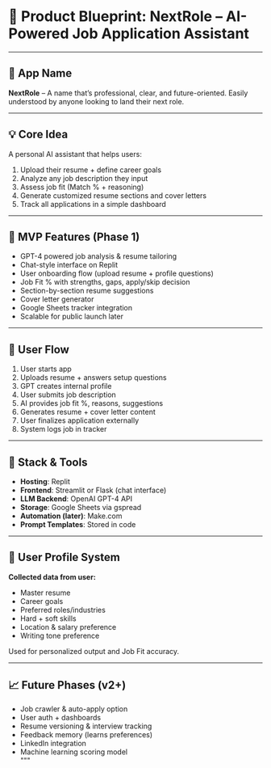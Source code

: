 # 📘 Product Blueprint: NextRole – AI-Powered Job Application Assistant

---

## 🔖 App Name
**NextRole** – A name that’s professional, clear, and future-oriented. Easily understood by anyone looking to land their next role.

---

## 💡 Core Idea
A personal AI assistant that helps users:
1. Upload their resume + define career goals  
2. Analyze any job description they input  
3. Assess job fit (Match % + reasoning)  
4. Generate customized resume sections and cover letters  
5. Track all applications in a simple dashboard  

---

## 🚀 MVP Features (Phase 1)

- GPT-4 powered job analysis & resume tailoring  
- Chat-style interface on Replit  
- User onboarding flow (upload resume + profile questions)  
- Job Fit % with strengths, gaps, apply/skip decision  
- Section-by-section resume suggestions  
- Cover letter generator  
- Google Sheets tracker integration  
- Scalable for public launch later  

---

## 🧭 User Flow

1. User starts app  
2. Uploads resume + answers setup questions  
3. GPT creates internal profile  
4. User submits job description  
5. AI provides job fit %, reasons, suggestions  
6. Generates resume + cover letter content  
7. User finalizes application externally  
8. System logs job in tracker  

---

## 🧰 Stack & Tools

- **Hosting**: Replit  
- **Frontend**: Streamlit or Flask (chat interface)  
- **LLM Backend**: OpenAI GPT-4 API  
- **Storage**: Google Sheets via gspread  
- **Automation (later)**: Make.com  
- **Prompt Templates**: Stored in code  

---

## 🧠 User Profile System

**Collected data from user:**
- Master resume  
- Career goals  
- Preferred roles/industries  
- Hard + soft skills  
- Location & salary preference  
- Writing tone preference  

Used for personalized output and Job Fit accuracy.

---

## 📈 Future Phases (v2+)

- Job crawler & auto-apply option  
- User auth + dashboards  
- Resume versioning & interview tracking  
- Feedback memory (learns preferences)  
- LinkedIn integration  
- Machine learning scoring model  
"""
